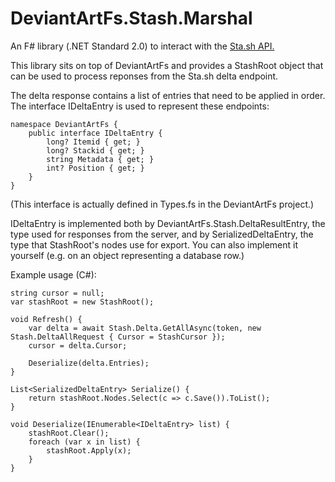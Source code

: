 # DeviantArtFs.Stash.Marshal

An F# library (.NET Standard 2.0) to interact with the [Sta.sh API.](https://www.deviantart.com/developers/http/v1/20160316)

This library sits on top of DeviantArtFs and provides a StashRoot object that can be used to process reponses from the Sta.sh delta endpoint.

The delta response contains a list of entries that need to be applied in order. The interface IDeltaEntry is used to represent these endpoints:

	namespace DeviantArtFs {
		public interface IDeltaEntry {
			long? Itemid { get; }
			long? Stackid { get; }
			string Metadata { get; }
			int? Position { get; }
		}
	}

(This interface is actually defined in Types.fs in the DeviantArtFs project.)

IDeltaEntry is implemented both by DeviantArtFs.Stash.DeltaResultEntry, the type used for responses from the server,
and by SerializedDeltaEntry, the type that StashRoot's nodes use for export.
You can also implement it yourself (e.g. on an object representing a database row.)

Example usage (C#):

	string cursor = null;
	var stashRoot = new StashRoot();

	void Refresh() {
		var delta = await Stash.Delta.GetAllAsync(token, new Stash.DeltaAllRequest { Cursor = StashCursor });
		cursor = delta.Cursor;

		Deserialize(delta.Entries);
	}

	List<SerializedDeltaEntry> Serialize() {
		return stashRoot.Nodes.Select(c => c.Save()).ToList();
	}

	void Deserialize(IEnumerable<IDeltaEntry> list) {
		stashRoot.Clear();
        foreach (var x in list) {
            stashRoot.Apply(x);
        }
	}
